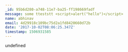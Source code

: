 ```yaml
---
_id: 95b6d280-a748-11e7-ba25-ff198669fadf
message: some tteststt <script>alert("hello")</script>
name: abhinav
email: 4d29918c109bc75d2a1fd8420660d72b
date: '2017-10-02T08:06:25.347Z'
timestamp: 1506931585
---
```

undefined
